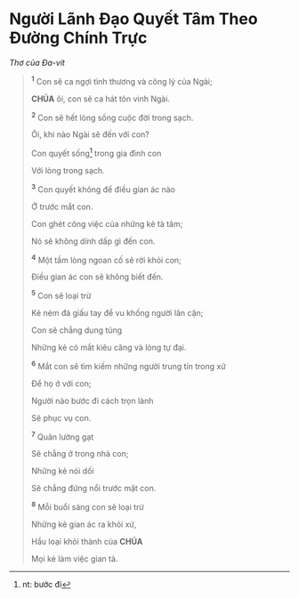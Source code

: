 # Người Lãnh Đạo Quyết Tâm Theo Đường Chính Trực
*Thơ của Đa-vít*

> <sup><b>1</b></sup> Con sẽ ca ngợi tình thương và công lý của Ngài;
>
> **CHÚA** ôi, con sẽ ca hát tôn vinh Ngài.
>
> <sup><b>2</b></sup> Con sẽ hết lòng sống cuộc đời trong sạch.
>
> Ôi, khi nào Ngài sẽ đến với con?
>
> Con quyết sống[^1-8c44cbdb-2ecd-43bb-b8cb-134b1dd66734] trong gia đình con
>
> Với lòng trong sạch.
>
> <sup><b>3</b></sup> Con quyết không để điều gian ác nào
>
> Ở trước mắt con.
>
> Con ghét công việc của những kẻ tà tâm;
>
> Nó sẽ không dính dấp gì đến con.
>
> <sup><b>4</b></sup> Một tấm lòng ngoan cố sẽ rời khỏi con;
>
> Điều gian ác con sẽ không biết đến.
>
> <sup><b>5</b></sup> Con sẽ loại trừ
>
> Kẻ ném đá giấu tay để vu khống người lân cận;
>
> Con sẽ chẳng dung túng
>
> Những kẻ có mắt kiêu căng và lòng tự đại.
>
> <sup><b>6</b></sup> Mắt con sẽ tìm kiếm những người trung tín trong xứ
>
> Để họ ở với con;
>
> Người nào bước đi cách trọn lành
>
> Sẽ phục vụ con.
>
> <sup><b>7</b></sup> Quân lường gạt
>
> Sẽ chẳng ở trong nhà con;
>
> Những kẻ nói dối
>
> Sẽ chẳng đứng nổi trước mặt con.
>
> <sup><b>8</b></sup> Mỗi buổi sáng con sẽ loại trừ
>
> Những kẻ gian ác ra khỏi xứ,
>
> Hầu loại khỏi thành của **CHÚA**
>
> Mọi kẻ làm việc gian tà.

[^1-8c44cbdb-2ecd-43bb-b8cb-134b1dd66734]: nt: bước đi